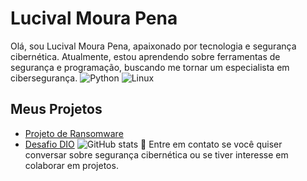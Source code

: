 # Lucival Moura Pena
Olá, sou Lucival Moura Pena, apaixonado por tecnologia e segurança cibernética. Atualmente, estou aprendendo sobre ferramentas de segurança e programação, buscando me tornar um especialista em cibersegurança.
![Python](https://img.shields.io/badge/Python-3.9-blue)
![Linux](https://img.shields.io/badge/Linux-Ubuntu-orange)
## Meus Projetos
- [Projeto de Ransomware](https://github.com/seu_usuario/projeto_ransomware)
- [Desafio DIO](https://www.dio.me/challenge/some_project)
![GitHub stats](https://github-readme-stats.vercel.app/api?username=LucivalMouraPena&show_icons=true&hide_title=true)
💬 Entre em contato se você quiser conversar sobre segurança cibernética ou se tiver interesse em colaborar em projetos.

